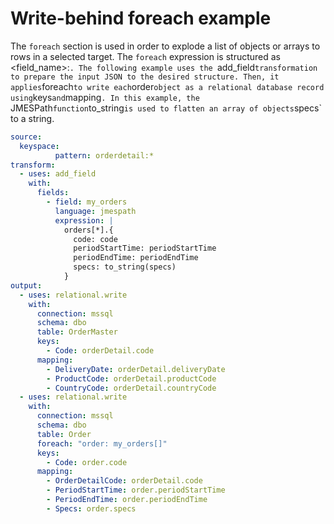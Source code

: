 # Write-behind foreach example

The `foreach` section is used in order to explode a list of objects or arrays to rows in a selected target.
The `foreach` expression is structured as <field_name>:<JMESPath expression>`.
The following example uses the `add_field` transformation to prepare the input JSON to the desired structure. Then, it applies `foreach` to write each `order` object as a relational database record using `keys` and `mapping`.
In this example, the `JMESPath` function `to_string` is used to flatten an array of objects `specs` to a string.


```yaml
source:
  keyspace:
          pattern: orderdetail:*
transform:
  - uses: add_field
    with:
      fields:
        - field: my_orders
          language: jmespath
          expression: |
            orders[*].{
              code: code
              periodStartTime: periodStartTime
              periodEndTime: periodEndTime
              specs: to_string(specs)
            }
output:
  - uses: relational.write
    with:
      connection: mssql
      schema: dbo
      table: OrderMaster
      keys:
        - Code: orderDetail.code
      mapping:
        - DeliveryDate: orderDetail.deliveryDate
        - ProductCode: orderDetail.productCode
        - CountryCode: orderDetail.countryCode
  - uses: relational.write
    with:
      connection: mssql
      schema: dbo
      table: Order
      foreach: "order: my_orders[]"
      keys:
        - Code: order.code
      mapping:
        - OrderDetailCode: orderDetail.code
        - PeriodStartTime: order.periodStartTime
        - PeriodEndTime: order.periodEndTime
        - Specs: order.specs

```